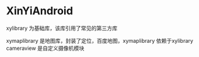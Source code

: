 # XinYiAndroid

xylibrary 为基础库，该库引用了常见的第三方库

xymaplibrary 是地图库，封装了定位，百度地图，xymaplibrary 依赖于xylibrary
cameraview 是自定义摄像机模块
